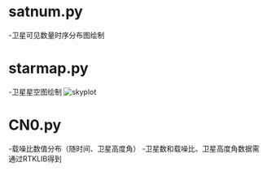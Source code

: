 # satnum.py
-卫星可见数量时序分布图绘制
# starmap.py
-卫星星空图绘制
![skyplot](https://github.com/user-attachments/assets/f357ce3f-1f19-430a-904d-ff0ec49ac20a)
# CN0.py
-载噪比数值分布（随时间、卫星高度角）
-卫星数和载噪比、卫星高度角数据需通过RTKLIB得到

